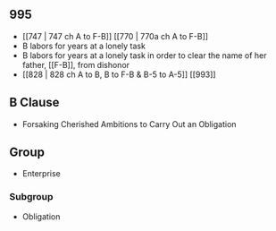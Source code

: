 ## 995
- [[747 | 747 ch A to F-B]] [[770 | 770a ch A to F-B]] 
- B labors for years at a lonely task
- B labors for years at a lonely task in order to clear the name of her father, [[F-B]], from dishonor
- [[828 | 828 ch A to B, B to F-B &amp; B-5 to A-5]] [[993]] 

## B Clause
- Forsaking Cherished Ambitions to Carry Out an Obligation

## Group
- Enterprise

### Subgroup
- Obligation

